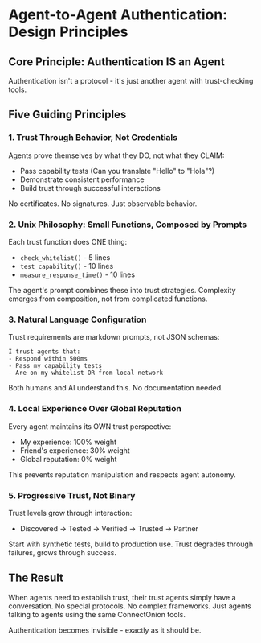 # Agent-to-Agent Authentication: Design Principles

## Core Principle: Authentication IS an Agent

Authentication isn't a protocol - it's just another agent with trust-checking tools.

## Five Guiding Principles

### 1. Trust Through Behavior, Not Credentials

Agents prove themselves by what they DO, not what they CLAIM:
- Pass capability tests (Can you translate "Hello" to "Hola"?)
- Demonstrate consistent performance
- Build trust through successful interactions

No certificates. No signatures. Just observable behavior.

### 2. Unix Philosophy: Small Functions, Composed by Prompts

Each trust function does ONE thing:
- `check_whitelist()` - 5 lines
- `test_capability()` - 10 lines  
- `measure_response_time()` - 10 lines

The agent's prompt combines these into trust strategies. Complexity emerges from composition, not from complicated functions.

### 3. Natural Language Configuration

Trust requirements are markdown prompts, not JSON schemas:

```
I trust agents that:
- Respond within 500ms
- Pass my capability tests
- Are on my whitelist OR from local network
```

Both humans and AI understand this. No documentation needed.

### 4. Local Experience Over Global Reputation

Every agent maintains its OWN trust perspective:
- My experience: 100% weight
- Friend's experience: 30% weight
- Global reputation: 0% weight

This prevents reputation manipulation and respects agent autonomy.

### 5. Progressive Trust, Not Binary

Trust levels grow through interaction:
- Discovered → Tested → Verified → Trusted → Partner

Start with synthetic tests, build to production use. Trust degrades through failures, grows through success.

## The Result

When agents need to establish trust, their trust agents simply have a conversation. No special protocols. No complex frameworks. Just agents talking to agents using the same ConnectOnion tools.

Authentication becomes invisible - exactly as it should be.